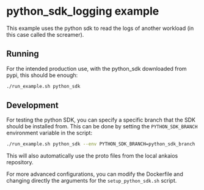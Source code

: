 # python_sdk_logging example

This example uses the python sdk to read the logs of another workload (in this case called the screamer).

## Running

For the intended production use, with the python_sdk downloaded from pypi, this should be enough:

``` bash
./run_example.sh python_sdk
```

## Development

For testing the python SDK, you can specify a specific branch that the SDK should be installed from. This can be done by setting the `PYTHON_SDK_BRANCH` environment variable in the script:

``` bash
./run_example.sh python_sdk --env PYTHON_SDK_BRANCH=python_sdk_branch
```

This will also automatically use the proto files from the local ankaios repository.

For more advanced configurations, you can modify the Dockerfile and changing directly the arguments for the `setup_python_sdk.sh` script.
